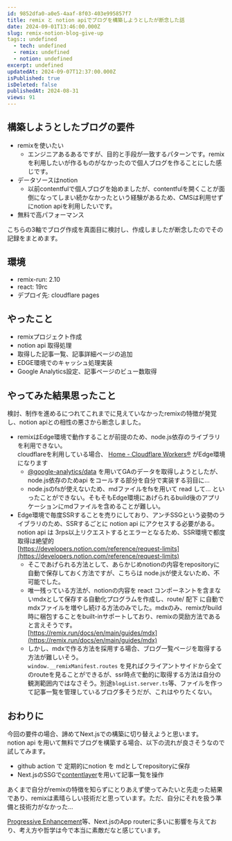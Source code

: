 ```yaml
---
id: 9852dfa0-a0e5-4aaf-8f03-403e995857f7
title: remix と notion apiでブログを構築しようとしたが断念した話
date: 2024-09-01T13:46:00.000Z
slug: remix-notion-blog-give-up
tags:: undefined
  - tech: undefined
  - remix: undefined
  - notion: undefined
excerpt: undefined
updatedAt: 2024-09-07T12:37:00.000Z
isPublished: true
isDeleted: false
publishedAt: 2024-08-31
views: 91
---
```


  
## 構築しようとしたブログの要件  
  
- remixを使いたい  
	- エンジニアあるあるですが、目的と手段が一致するパターンです。remixを利用したいが作るものがなかったので個人ブログを作ることにした感じです。  
- データソースはnotion  
	- 以前contentfulで個人ブログを始めましたが、contentfulを開くことが面倒になってしまい続かなかったという経験があるため、CMSは利用せずにnotion apiを利用したいです。  
- 無料で高パフォーマンス  
  
こちらの3軸でブログ作成を真面目に検討し、作成しましたが断念したのでその記録をまとめます。  
  
  
## 環境  
  
- remix-run: 2.10  
- react: 19rc  
- デプロイ先: cloudflare pages  
  
## やったこと  
  
- remixプロジェクト作成  
- notion api 取得処理  
- 取得した記事一覧、記事詳細ページの追加  
- EDGE環境でのキャッシュ処理実装  
- Google Analytics設定、記事ページのビュー数取得  
  
## やってみた結果思ったこと  
  
  
検討、制作を進めるにつれてこれまでに見えていなかったremixの特徴が発覚し、notion apiとの相性の悪さから断念しました。  
  
- remixはEdge環境で動作することが前提のため、node.js依存のライブラリを利用できない。  
cloudflareを利用している場合、 [Home - Cloudflare Workers®](https://workers.cloudflare.com/) がEdge環境になります  
	- [@google-analytics/data](https://www.npmjs.com/package/@google-analytics/data) を用いてGAのデータを取得しようとしたが、node.js依存のためapi をコールする部分を自分で実装する羽目に…  
	- node.jsのfsが使えないため、mdファイルをfsを用いて read して… といったことができない。そもそもEdge環境にあげられるbuild後のアプリケーションにmdファイルを含めることが難しい。  
- Edge環境で毎度SSRすることを売りにしており、アンチSSGという姿勢のライブラリのため、SSRするごとに notion api にアクセスする必要がある。  
notion api は 3rps以上リクエストするとエラーとなるため、SSR環境で都度取得は絶望的  
[https://developers.notion.com/reference/request-limits](https://developers.notion.com/reference/request-limits)  
	- そこであげられる方法として、あらかじめnotionの内容をrepositoryに自動で保存しておく方法ですが、こちらは node.jsが使えないため、不可能でした。  
	- 唯一残っている方法が、notionの内容を react コンポーネントを含まないmdxとして保存する自動化プログラムを作成し、route/ 配下 に自動でmdxファイルを増やし続ける方法のみでした。mdxのみ、remixがbuild時に梱包することをbuilt-inサポートしており、remixの奨励方法であると言えそうです。  
	[https://remix.run/docs/en/main/guides/mdx](https://remix.run/docs/en/main/guides/mdx)  
	- しかし、mdxで作る方法を採用する場合、ブログ一覧ページを取得する方法が難しいそう。  
	`window.__remixManifest.routes` を見ればクライアントサイドから全てのrouteを見ることができるが、ssr時点で動的に取得する方法は自分の観測範囲内ではなさそう。別途`blogList.server.ts`等、ファイルを作って記事一覧を管理しているブログ多そうだが、これはやりたくない。  
  
## おわりに  
  
  
今回の要件の場合、諦めてNext.jsでの構築に切り替えようと思います。  
notion api を用いて無料でブログを構築する場合、以下の流れが良さそうなので試してみます。  
  
- github action で 定期的にnotion を mdとしてrepositoryに保存  
- Next.jsのSSGで[contentlayer](https://contentlayer.dev/)を用いて記事一覧を操作  
  
あくまで自分がremixの特徴を知らずにとりあえず使ってみたいと先走った結果であり、remixは素晴らしい技術だと思っています。ただ、自分にそれを扱う準備と技術力がなかった…  
  
  
[Progressive Enhancement](https://remix.run/docs/en/main/discussion/progressive-enhancement)等、Next.jsのApp routerに多いに影響を与えており、考え方や哲学は今で本当に素敵だなと感じています。  
  
